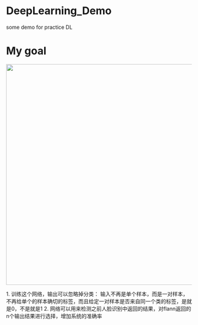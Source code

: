 # DeepLearning_Demo  
some demo for practice DL
# My goal  
<p align="center"> <img src="http://img.blog.csdn.net/20170202162540980?watermark/2/text/aHR0cDovL2Jsb2cuY3Nkbi5uZXQvc3hmMTA2MTkyNjk1OQ==/font/5a6L5L2T/fontsize/400/fill/I0JBQkFCMA==/dissolve/70/gravity/SouthEast" width="600"> </p>  
1. 训练这个网络，输出可以忽略掉分类：  
输入不再是单个样本，而是一对样本，不再给单个的样本确切的标签，而且给定一对样本是否来自同一个类的标签，是就是0，不是就是1   
2. 网络可以用来检测之前人脸识别中返回的结果，对flann返回的n个输出结果进行选择，增加系统的准确率  

